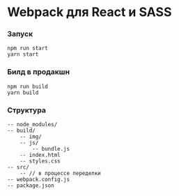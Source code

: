 # Webpack для React и SASS

### Запуск
    npm run start
    yarn start

### Билд в продакшн
    npm run build 
    yarn build

### Структура

    -- node_modules/
    -- build/
        -- img/
        -- js/
            -- bundle.js
        -- index.html
        -- styles.css
    -- src/
        -- // в процессе переделки
    -- webpack.config.js
    -- package.json
